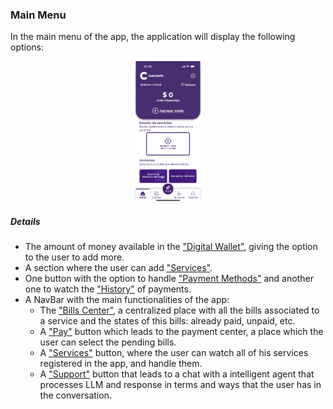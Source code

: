 ### Main Menu
In the main menu of the app, the application will display the following options:

<div style="display: flex; gap: 10px; justify-content: center; align-items: center; flex-wrap: wrap;">
   <img src="../Images/CuentasYA-10.png" alt="Wireframe 1" style="width: 22%; height: auto;">
</div>

##### Details
* The amount of money available in the ["Digital Wallet"](../Explanation-EN/03.Digital-Wallet.md), giving the option to the user to add more.
* A section where the user can add ["Services"](../Explanation-EN/06.Services.md).
* One button with the option to handle ["Payment Methods"](../Explanation-EN/05.Your-Cards.md) and another one to watch the ["History"](../Explanation-EN/09.History.md) of payments.
* A NavBar with the main functionalities of the app:
  * The ["Bills Center"](../Explanation-EN/08.Bill-Center.md), a centralized place with all the bills associated to a service and the states of this bills: already paid, unpaid, etc.
  * A ["Pay"](../Explanation-EN/07.Payment.md) button which leads to the payment center, a place which the user can select the pending bills.
  * A ["Services"](../Explanation-EN/06.Services.md) button, where the user can watch all of his services registered in the app, and handle them.
  * A ["Support"](../Explanation-EN/10.Support.md) button that leads to a chat with a intelligent agent that processes LLM and response in terms and ways that the user has in the conversation.

